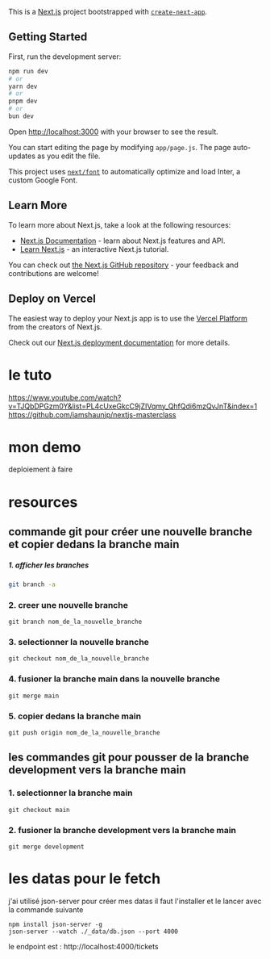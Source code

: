 This is a [Next.js](https://nextjs.org/) project bootstrapped with [`create-next-app`](https://github.com/vercel/next.js/tree/canary/packages/create-next-app).

## Getting Started

First, run the development server:

```bash
npm run dev
# or
yarn dev
# or
pnpm dev
# or
bun dev
```

Open [http://localhost:3000](http://localhost:3000) with your browser to see the result.

You can start editing the page by modifying `app/page.js`. The page auto-updates as you edit the file.

This project uses [`next/font`](https://nextjs.org/docs/basic-features/font-optimization) to automatically optimize and load Inter, a custom Google Font.

## Learn More

To learn more about Next.js, take a look at the following resources:

- [Next.js Documentation](https://nextjs.org/docs) - learn about Next.js features and API.
- [Learn Next.js](https://nextjs.org/learn) - an interactive Next.js tutorial.

You can check out [the Next.js GitHub repository](https://github.com/vercel/next.js/) - your feedback and contributions are welcome!

## Deploy on Vercel

The easiest way to deploy your Next.js app is to use the [Vercel Platform](https://vercel.com/new?utm_medium=default-template&filter=next.js&utm_source=create-next-app&utm_campaign=create-next-app-readme) from the creators of Next.js.

Check out our [Next.js deployment documentation](https://nextjs.org/docs/deployment) for more details.

# le tuto
https://www.youtube.com/watch?v=TJQbDPGzm0Y&list=PL4cUxeGkcC9jZIVqmy_QhfQdi6mzQvJnT&index=1
https://github.com/iamshaunjp/nextjs-masterclass

# mon demo
deploiement à faire 


# resources

## commande git pour créer une nouvelle branche et copier dedans la branche main

##### 1. afficher les branches
```bash
git branch -a
```
### 2. creer une nouvelle branche
```
git branch nom_de_la_nouvelle_branche
```
### 3. selectionner la nouvelle branche

```
git checkout nom_de_la_nouvelle_branche
```

### 4. fusioner la branche main dans la nouvelle branche
```
git merge main
```

### 5. copier dedans la branche main
```
git push origin nom_de_la_nouvelle_branche
```

## les commandes git pour pousser de la branche development vers la branche main

### 1. selectionner la branche main
```
git checkout main
```

### 2. fusioner la branche development vers la branche main
```
git merge development
```


# les datas pour le fetch
j'ai utilisé json-server pour créer mes datas
il faut l'installer
et le lancer avec la commande suivante

```
npm install json-server -g
json-server --watch ./_data/db.json --port 4000 
```	
le endpoint est : http://localhost:4000/tickets
 